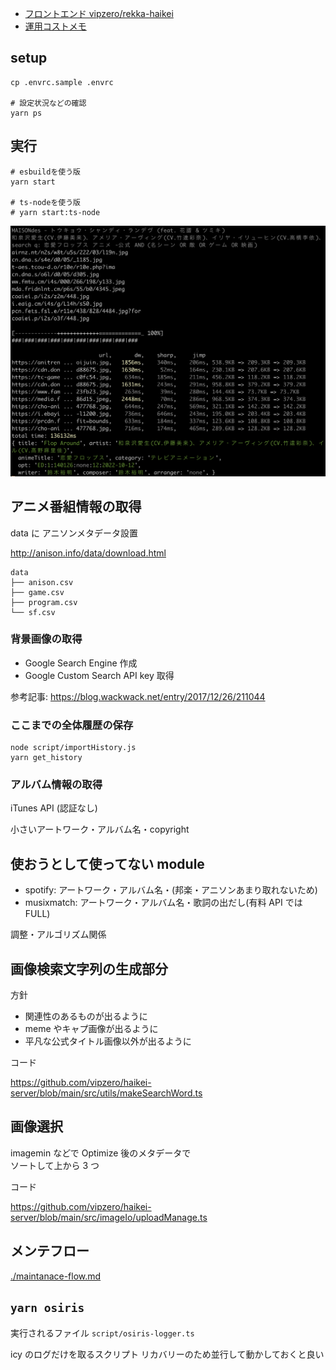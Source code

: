 - [フロントエンド vipzero/rekka-haikei](https://github.com/vipzero/rekka-haikei)
- [運用コストメモ](https://github.com/vipzero/haikei-server/wiki/運用メモ)

## setup

```
cp .envrc.sample .envrc

# 設定状況などの確認
yarn ps
```

## 実行

```
# esbuildを使う版
yarn start

# ts-nodeを使う版
# yarn start:ts-node
```

![haikei-server admin terminal](./ss.png)

## アニメ番組情報の取得

data に アニソンメタデータ設置

http://anison.info/data/download.html

```
data
├── anison.csv
├── game.csv
├── program.csv
└── sf.csv
```

### 背景画像の取得

- Google Search Engine 作成
- Google Custom Search API key 取得

参考記事: https://blog.wackwack.net/entry/2017/12/26/211044

### ここまでの全体履歴の保存

```
node script/importHistory.js
yarn get_history
```

### アルバム情報の取得

iTunes API (認証なし)

小さいアートワーク・アルバム名・copyright

## 使おうとして使ってない module

- spotify: アートワーク・アルバム名・(邦楽・アニソンあまり取れないため)
- musixmatch: アートワーク・アルバム名・歌詞の出だし(有料 API では FULL)

調整・アルゴリズム関係

## 画像検索文字列の生成部分

方針

- 関連性のあるものが出るように
- meme やキャプ画像が出るように
- 平凡な公式タイトル画像以外が出るように

コード

https://github.com/vipzero/haikei-server/blob/main/src/utils/makeSearchWord.ts

## 画像選択

imagemin などで Optimize 後のメタデータで  
ソートして上から 3 つ

コード

https://github.com/vipzero/haikei-server/blob/main/src/imageIo/uploadManage.ts

## メンテフロー

[./maintanace-flow.md](./maintanace-flow.md)

## `yarn osiris`

実行されるファイル `script/osiris-logger.ts`

icy のログだけを取るスクリプト
リカバリーのため並行して動かしておくと良い

